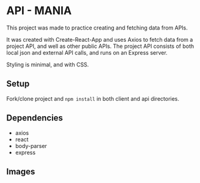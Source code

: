 # API - MANIA

This project was made to practice creating and fetching data from APIs. 

It was created with Create-React-App and uses Axios to fetch data from a project API, and well as other public APIs. The project API consists of both local json and external API calls, and runs on an Express server.


Styling is minimal, and with CSS.

## Setup

Fork/clone project and `npm install` in both client and api directories.

## Dependencies
  * axios
  * react
  * body-parser
  * express

## Images


